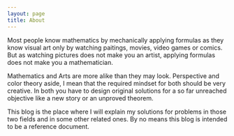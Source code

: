 ```yaml
---
layout: page
title: About
---
```


Most people know mathematics by mechanically applying formulas as they know visual art only by watching paitings, movies, video games or comics.
But as watching pictures does not make you an artist, applying formulas does not make you a mathematician.

Mathematics and Arts are more alike than they may look.
Perspective and color theory aside, I mean that the required mindset for both should be very creative.
In both you have to design original solutions for a so far unreached objective like a new story or an unproved theorem.

This blog is the place where I will explain my solutions for problems in those two fields and in some other related ones.
By no means this blog is intended to be a reference document.
